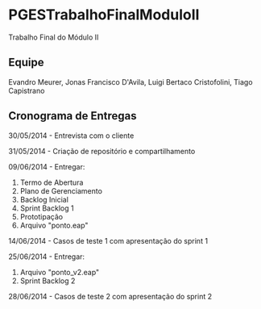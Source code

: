 PGESTrabalhoFinalModuloII
=========================

Trabalho Final do Módulo II

Equipe
-------------------------

Evandro Meurer, Jonas Francisco D'Avila, Luigi Bertaco Cristofolini, Tiago Capistrano

Cronograma de Entregas
-------------------------

30/05/2014 - Entrevista com o cliente 

31/05/2014 - Criação de repositório e compartilhamento

09/06/2014 - Entregar: 
  1. Termo de Abertura
  2. Plano de Gerenciamento
  3. Backlog Inicial
  4. Sprint Backlog 1
  5. Prototipação
  6. Arquivo "ponto.eap"

14/06/2014 - Casos de teste 1 com apresentação do sprint 1

25/06/2014 - Entregar:
  1. Arquivo "ponto_v2.eap"
  2. Sprint Backlog 2

28/06/2014 - Casos de teste 2 com apresentação do sprint 2
